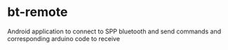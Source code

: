 # bt-remote
Android application to connect to SPP bluetooth and send commands and corresponding arduino code to receive
